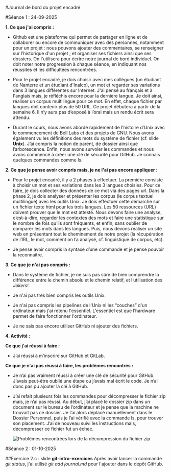 #Journal de bord du projet encadré

#Séance 1 : 24-09-2025

**1. Ce que j'ai compris :**

- Github est une plateforme qui permet de partager en ligne et de collaborer ou encore de communiquer avec des personnes, notamment pour un projet : nous pouvons ajouter des commentaires, se renseigner sur l’historique d'un projet ; et organiser ses fichiers ainsi que ses dossiers.
On l'utilisera pour écrire notre journal de bord individuel. On doit noter notre progression à chaque séance, en indiquant nos réussites et les difficultées rencontrées. 

- Pour le projet encadré, je dois choisir avec mes collègues (un étudiant de Nanterre et un étudiant d'Inalco), un mot et regarder ses variations dans 3 langues différentes sur Internet.
J'ai pensé au français et à l'anglais mais, je réfléchis encore pour la dernière langue. 
Je doit ainsi, réaliser un corpus multilingue pour ce mot. En effet, chaque fichier par langues doit contenir plus de 50 URL.
Ce projet débutera à partir de la semaine 6. Il n’y aura pas d’exposé à l’oral mais un rendu écrit sera attendu.

- Durant le cours, nous avons abordé rapidement de l’histoire d’Unix avec le commencement de Bell Labs et des projets de GNU. Nous avons également vu les définitions des mots du système de fichier (cf. slide **Unix**). J’ai compris la notion de parent, de dossier ainsi que l’arborescence. Enfin, nous avons survoler les commandes et nous avons commencé à créer une clé de sécurité pour GitHub.
Je connais quelques commandes comme *ls*.


**2. Ce que je pense avoir compris mais, je ne l'ai pas encore appliquer :**

- Pour le projet encadré, il y a 2 phases à effectuer. La première consiste à choisir un mot et ses variations dans les 3 langues choisies. Pour ce faire, je dois collecter des données de ce mot via des pages url. 
Dans la phase 2, je dois analyser et présenter les corpus (le corpus textuel multilingue) avec les outils Unix. Je dois effectuer cette démarche sur un fichier texte html pour les trois langues.
Les 50 ressources (URL) doivent prouver que le mot est attesté. Nous devons faire une analyse, c’est-à-dire, regarder les contextes des mots et faire une statistique sur le nombre de fois qu’ils sont fréquents, et enfin, sans oublier de comparer les mots dans les langues. Puis, nous devons réaliser un site web en présentant tout le cheminement de notre projet (la récupération de l’IRL, le mot, comment on l’a analysé, cf. linguistique de corpus, etc). 

- Je pense avoir compris la syntaxe d’une commande et je pense pouvoir la reconnaître.


**3. Ce que je n'ai pas compris :**

- Dans le système de fichier, je ne suis pas sûre de bien comprendre la différence entre le chemin absolu et le chemin relatif, et l’utilisation des *Jokers!*.

- Je n'ai pas très bien compris les outils Unix.

- Je n'ai pas compris les pipelines de l'Unix ni les “couches” d'un ordinateur mais j'ai retenu l'essentiel. L'essentiel est que l’hardware permet de faire fonctionner l'ordinateur.

- Je ne sais pas encore utiliser GitHub ni ajouter des fichiers.


**4. Activité :**

**Ce que j'ai réussi à faire :**

- J’ai réussi à m’inscrire sur GitHub et GitLab.


**Ce que je n'ai pas réussi à faire, les problèmes rencontrés :**

- Je n’ai pas vraiment réussi à créer une clé de sécurité pour GitHub. J’avais peut-être oublié une étape ou j’avais mal écrit le code. Je n’ai donc pas pu ajouter la clé à GitHub.

- J’ai refait plusieurs fois les commandes pour décompresser le fichier zip mais, je n’ai pas réussi. Au début, j’ai placé le dossier zip dans un document sur le bureau de l’ordinateur et je pense que la machine ne trouvait pas ce dossier. Je l’ai alors déplacé manuellement dans le Dossier Personnel, puis je l’ai vérifié avec la commande ls, pour trouver son placement. J’ai de nouveau suivi les instructions mais, décompresser ce fichier fut un échec. 


 	![Problèmes rencontrées lors de la décompression du fichier zip](/Documents/images_journal_s1/zip1.jpg "zip1")
  








#Séance 2 : 01-10-2025

##Exercice 2.c : slide **git-intro-exercices**
Après avoir lancer la commande *git status*, j'ai utilisé *git add journal.md* pour l'ajouter dans le dépôt GitHub.

